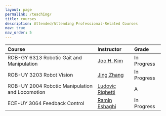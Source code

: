 ```yaml
---
layout: page
permalink: /teaching/
title: courses
description: Attended/Attending Professional-Related Courses
nav: true
nav_order: 5
---
```


| Course | Instructor | Grade |
| :-----| :----- | :----- |
| ROB-GY 6313 Robotic Gait and Manipulation | [Joo H. Kim](https://scholar.google.com/citations?user=A9kRCS0AAAAJ&hl=en) | In Progress |
| ROB-UY 3203 Robot Vision | [Jing Zhang](https://scholar.google.com/citations?user=fRGFTaEAAAAJ&hl=en) | In Progress |
| ROB-UY 2004 Robotic Manipulation and Locomotion  | [Ludovic Righetti](https://scholar.google.com/citations?user=LuA1j4oAAAAJ&hl=en) | A |
| ECE-UY 3064 Feedback Control | [Ramin Eshaghi](https://www.linkedin.com/in/r-andy-eshaghi-39b1072/) | In Progress |
